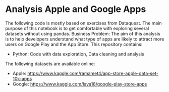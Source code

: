 # Analysis Apple and Google Apps 
The following code is mostly based on exercises from Dataquest. The main purpose of this notebook is to get comfortable with exploring several datasets without using pandas.
Business Problem: The aim of this analysis is to help developers understand what type of apps are likely to attract more users on Google Play and the App Store.
This repository contains:
  - Python: Code with data exploration, Data cleaning and analysis

The following datasets are available online:
  - Apple: https://www.kaggle.com/ramamet4/app-store-apple-data-set-10k-apps
  - Google: https://www.kaggle.com/lava18/google-play-store-apps
